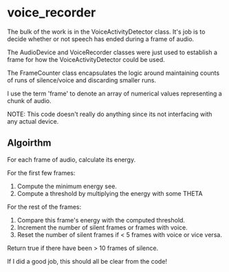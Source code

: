 # voice_recorder

The bulk of the work is in the VoiceActivityDetector class. It's job is to decide whether or not speech has ended during a frame of audio.

The AudioDevice and VoiceRecorder classes were just used to establish a frame for how the VoiceActivityDetector could be used.

The FrameCounter class encapsulates the logic around maintaining counts of runs of silence/voice and discarding smaller runs.

I use the term 'frame' to denote an array of numerical values representing a chunk of audio.

NOTE: This code doesn't really do anything since its not interfacing with any actual device.

## Algoirthm

For each frame of audio, calculate its energy.

For the first few frames:

1. Compute the minimum energy see.
2. Compute a threshold by multiplying the energy with some THETA

For the rest of the frames:

1. Compare this frame's energy with the computed threshold.
2. Increment the number of silent frames or frames with voice.
3. Reset the number of silent frames if < 5 frames with voice or vice versa.

Return true if there have been > 10 frames of silence.


If I did a good job, this should all be clear from the code!


